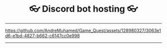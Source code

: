 <h1 align="center">
👓 Discord bot hosting 👓
</h1>






---

https://github.com/AndreMuhamed/Game_Quest/assets/128980327/3063e1d6-e1bd-4827-b662-c6147cc0e998

---
